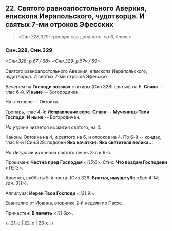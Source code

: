 
## 22. Святого равноапостольного Аверкия, епископа Иерапольского, чудотворца. И святых 7-ми отроков Эфесских  

> <*Син.328,329: тропари свв.; равноап. на 6, блаж.*>

### Син.328, Син.329

<*Син.328: p.67 / 68*>
<*Син.329: p.57v / 59*>

Святого равноапостольного Аверкия, епископа Иерапольского, чудотворца. И святых 7-ми отроков Эфесских

*Вечером* на **Господи воззвах** стихиры (Син.328: святых) на 6. 
**Слава** -- глас 6-й. 
**И ныне** -- Богородичен. 

На стиховне -- Октоиха.

Тропарь, глас 4-й: **Исправление вере**. 
**Слава** -- **Мученицы Твои Господи**. 
**И ныне** -- Богородичен. 

*На утрене* читается из жития святого, на 4. 

Каноны Октоиха на 4, и святого на 6, и отроков на 4. 
По 6-й -- кондак, глас 8-й (Син.328: подобен **Яко начатки**): **Яко святителя велика...**

*На Литургии* из канона святого песнь 3-я и 6-я. 

Прокимен: **Честна пред Господем** <*115:6*>.
Стих: **Что воздам Господеви** <*115:3*>.

Апостол, субботы 5-й поста: (Син.329: **Братья, имуще убо** <*Евр.4:14; зач. 311*>). 

Аллилуиа: **Иереи Твои Господи** <*131:9*>. 

Евангелие от Иоанна, вторника 2-й недели по Пасхе. 

Причастен: **В память** <*111:6b*>.

[← 21-е](10_21_SAB.ru.md) | [22-е](README.md#22-й) | [23-е →](10_23_SAB.ru.md)
